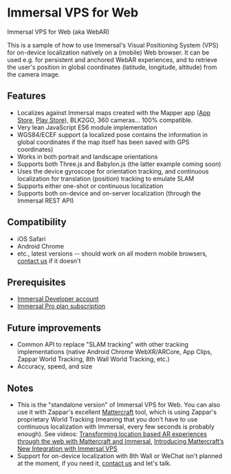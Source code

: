 # Immersal VPS for Web
Immersal VPS for Web (aka WebAR)

This is a sample of how to use Immersal's Visual Positioning System (VPS) for on-device localization natively on a (mobile) Web browser. It can be used e.g. for persistent and anchored WebAR experiences, and to retrieve the user's position in global coordinates (latitude, longitude, altitude) from the camera image.

## Features

- Localizes against Immersal maps created with the Mapper app ([App Store](https://apps.apple.com/app/immersal-mapper/id1466607906), [Play Store](https://play.google.com/store/apps/details?id=com.immersal.sdk.mapper)), BLK2GO, 360 cameras... 100% compatible.
- Very lean JavaScript ES6 module implementation
- WGS84/ECEF support (a localized pose contains the information in global coordinates if the map itself has been saved with GPS coordinates)
- Works in both portrait and landscape orientations
- Supports both Three.js and Babylon.js (the latter example coming soon)
- Uses the device gyroscope for orientation tracking, and continuous localization for translation (position) tracking to emulate SLAM
- Supports either one-shot or continuous localization
- Supports both on-device and on-server localization (through the Immersal REST API)

## Compatibility

- iOS Safari
- Android Chrome
- etc., latest versions -- should work on all modern mobile browsers, [contact us](mailto:support@immersal.com) if it doesn't

## Prerequisites

- [Immersal Developer account](https://developer.immersal.com/)
- [Immersal Pro plan subscription](https://developer.immersal.com/pricing/)

## Future improvements

- Common API to replace "SLAM tracking" with other tracking implementations (native Android Chrome WebXR/ARCore, App Clips, Zappar World Tracking, 8th Wall World Tracking, etc.)
- Accuracy, speed, and size

## Notes

- This is the "standalone version" of Immersal VPS for Web. You can also use it with Zappar's excellent [Mattercraft](https://zap.works/mattercraft/) tool, which is using Zappar's proprietary World Tracking (meaning that you don't have to use continuous localization with Immersal, every few seconds is probably enough). See videos: [Transforming location based AR experiences through the web with Mattercraft and Immersal](https://youtu.be/G0wbBQzFZJ0?si=wms08zdgDluagk5f), [Introducing Mattercraft’s New Integration with Immersal VPS](https://youtu.be/39_lao6icSI?si=oyA05ySZnckTHrQ6)
- Support for on-device localization with 8th Wall or WeChat isn't planned at the moment, if you need it, [contact us](mailto:support@immersal.com) and let's talk.
